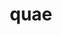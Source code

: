 ---
title: quae
meaning: who (statement)
ch: one
pos: pronounthird
abbgender: f.
abbgender2: fem.
gender: feminine
declension: first
---